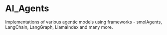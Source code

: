 # AI_Agents
Implementations of various agentic models using frameworks - smolAgents, LangChain, LangGraph, LlamaIndex and many more.
